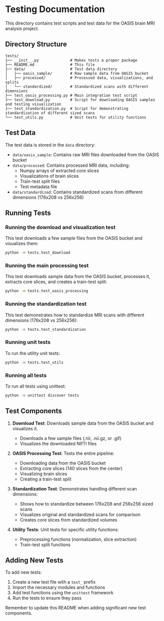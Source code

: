 # Testing Documentation

This directory contains test scripts and test data for the OASIS brain MRI analysis project.

## Directory Structure

```
tests/
├── __init__.py              # Makes tests a proper package
├── README.md                # This file
├── data/                    # Test data directory
│   ├── oasis_sample/        # Raw sample data from OASIS bucket
│   ├── processed/           # Processed data, visualizations, and splits
│   └── standardized/        # Standardized scans with different dimensions
├── test_oasis_processing.py # Main integration test script
├── test_download.py         # Script for downloading OASIS samples and testing visualization
├── test_standardization.py  # Script for demonstrating standardization of different sized scans 
└── test_utils.py            # Unit tests for utility functions
```

## Test Data

The test data is stored in the `data` directory:

- `data/oasis_sample`: Contains raw MRI files downloaded from the OASIS bucket
- `data/processed`: Contains processed MRI data, including:
  - Numpy arrays of extracted core slices
  - Visualizations of brain slices
  - Train-test split files
  - Test metadata file
- `data/standardized`: Contains standardized scans from different dimensions (176x208 vs 256x256)

## Running Tests

### Running the download and visualization test

This test downloads a few sample files from the OASIS bucket and visualizes them:

```bash
python -m tests.test_download
```

### Running the main processing test

This test downloads sample data from the OASIS bucket, processes it, extracts core slices, and creates a train-test split:

```bash
python -m tests.test_oasis_processing
```

### Running the standardization test

This test demonstrates how to standardize MRI scans with different dimensions (176x208 vs 256x256):

```bash
python -m tests.test_standardization
```

### Running unit tests

To run the utility unit tests:

```bash
python -m tests.test_utils
```

### Running all tests

To run all tests using unittest:

```bash
python -m unittest discover tests
```

## Test Components

1. **Download Test**: Downloads sample data from the OASIS bucket and visualizes it.
   - Downloads a few sample files (.nii, .nii.gz, or .gif)
   - Visualizes the downloaded NIfTI files

2. **OASIS Processing Test**: Tests the entire pipeline:
   - Downloading data from the OASIS bucket
   - Extracting core slices (140 slices from the center)
   - Visualizing brain slices
   - Creating a train-test split

3. **Standardization Test**: Demonstrates handling different scan dimensions:
   - Shows how to standardize between 176x208 and 256x256 sized scans
   - Visualizes original and standardized scans for comparison
   - Creates core slices from standardized volumes

4. **Utility Tests**: Unit tests for specific utility functions:
   - Preprocessing functions (normalization, slice extraction)
   - Train-test split functions
   
## Adding New Tests

To add new tests:

1. Create a new test file with a `test_` prefix
2. Import the necessary modules and functions
3. Add test functions using the `unittest` framework
4. Run the tests to ensure they pass

Remember to update this README when adding significant new test components. 